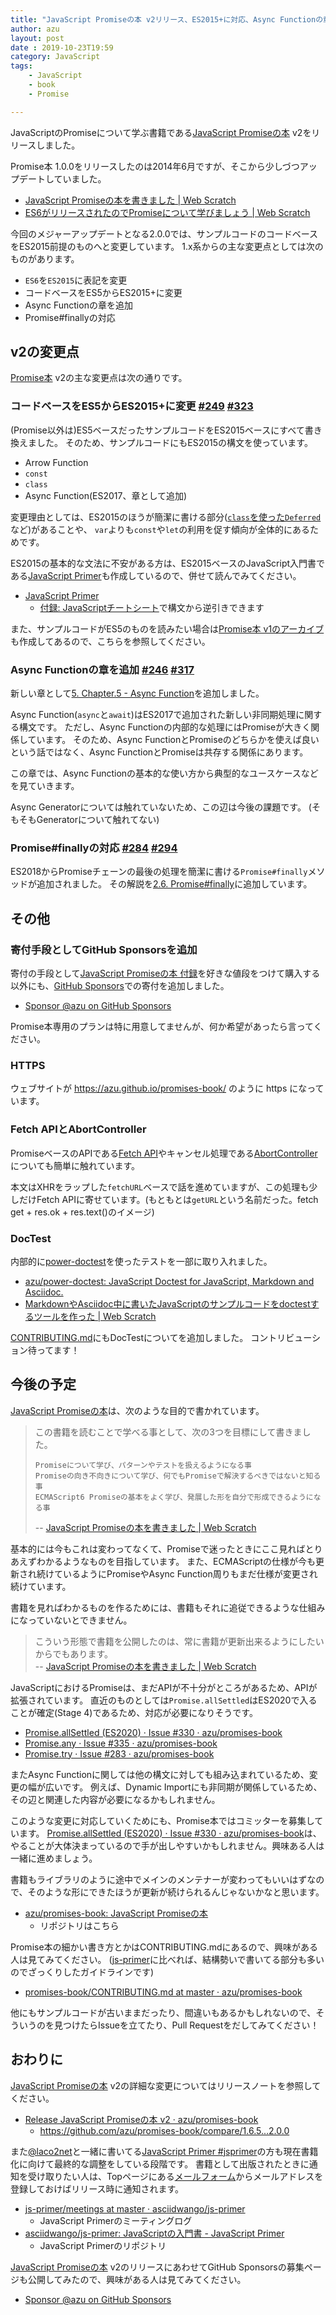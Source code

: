 ```yaml
---
title: "JavaScript Promiseの本 v2リリース、ES2015+に対応、Async Functionの章を追加"
author: azu
layout: post
date : 2019-10-23T19:59
category: JavaScript
tags:
    - JavaScript
    - book
    - Promise

---
```


JavaScriptのPromiseについて学ぶ書籍である[JavaScript Promiseの本](https://azu.github.io/promises-book/) v2をリリースしました。

Promise本 1.0.0をリリースしたのは2014年6月ですが、そこから少しづつアップデートしていました。

- [JavaScript Promiseの本を書きました | Web Scratch](https://efcl.info/2014/0623/res3943/)
- [ES6がリリースされたのでPromiseについて学びましょう | Web Scratch](https://efcl.info/2015/06/23/promises-book-v1.5/)

今回のメジャーアップデートとなる2.0.0では、サンプルコードのコードベースをES2015前提のものへと変更しています。
1.x系からの主な変更点としては次のものがあります。

- `ES6`を`ES2015`に表記を変更
- コードベースをES5からES2015+に変更
- Async Functionの章を追加
- Promise#finallyの対応

## v2の変更点

[Promise本](https://azu.github.io/promises-book/) v2の主な変更点は次の通りです。

### コードベースをES5からES2015+に変更 [#249](https://github.com/azu/promises-book/issues/249) [#323](https://github.com/azu/promises-book/issues/323)

(Promise以外は)ES5ベースだったサンプルコードをES2015ベースにすべて書き換えました。
そのため、サンプルコードにもES2015の構文を使っています。

- Arrow Function
- `const`
- `class`
- Async Function(ES2017、章として追加)

変更理由としては、ES2015のほうが簡潔に書ける部分([`class`を使った`Deferred`](https://azu.github.io/promises-book/#deferred-and-promise)など)があることや、
`var`よりも`const`や`let`の利用を促す傾向が全体的にあるためです。

ES2015の基本的な文法に不安がある方は、ES2015ベースのJavaScript入門書である[JavaScript Primer](https://jsprimer.net/)も作成しているので、併せて読んでみてください。

- [JavaScript Primer](https://jsprimer.net/)
    - [付録: JavaScriptチートシート](https://jsprimer.net/cheetsheet/)で構文から逆引きできます

また、サンプルコードがES5のものを読みたい場合は[Promise本 v1のアーカイブ](https://azu.github.io/promises-book/archives/v1/)も作成してあるので、こちらを参照してください。

### Async Functionの章を追加 [#246](https://github.com/azu/promises-book/issues/246) [#317](https://github.com/azu/promises-book/issues/317)

新しい章として[5. Chapter.5 - Async Function](https://azu.github.io/promises-book/#chapter5-async-function)を追加しました。

Async Function(`async`と`await`)はES2017で追加された新しい非同期処理に関する構文です。
ただし、Async Functionの内部的な処理にはPromiseが大きく関係しています。
そのため、Async FunctionとPromiseのどちらかを使えば良いという話ではなく、Async FunctionとPromiseは共存する関係にあります。

この章では、Async Functionの基本的な使い方から典型的なユースケースなどを見ていきます。

Async Generatorについては触れていないため、この辺は今後の課題です。
(そもそもGeneratorについて触れてない)

### Promise#finallyの対応 [#284](https://github.com/azu/promises-book/issues/284) [#294](https://github.com/azu/promises-book/issues/294)

ES2018からPromiseチェーンの最後の処理を簡潔に書ける`Promise#finally`メソッドが追加されました。
その解説を[2.6. Promise#finally](https://azu.github.io/promises-book/#ch2-promise-finally)に追加しています。

## その他

### 寄付手段としてGitHub Sponsorsを追加

寄付の手段として[JavaScript Promiseの本 付録](https://gumroad.com/l/javascript-promise)を好きな値段をつけて購入する以外にも、[GitHub Sponsors](https://github.com/sponsors/azu)での寄付を追加しました。

- [Sponsor @azu on GitHub Sponsors](https://github.com/sponsors/azu)

Promise本専用のプランは特に用意してませんが、何か希望があったら言ってください。

### HTTPS

ウェブサイトが <https://azu.github.io/promises-book/> のように https になっています。

### Fetch APIとAbortController

PromiseベースのAPIである[Fetch API](https://developer.mozilla.org/ja/docs/Web/API/Fetch_API)やキャンセル処理である[AbortController](https://developer.mozilla.org/en-US/docs/Web/API/AbortController)についても簡単に触れています。

本文はXHRをラップした`fetchURL`ベースで話を進めていますが、この処理も少しだけFetch APIに寄せています。(もともとは`getURL`という名前だった。fetch get + res.ok + res.text()のイメージ)

### DocTest

内部的に[power-doctest](https://github.com/azu/power-doctest)を使ったテストを一部に取り入れました。

- [azu/power-doctest: JavaScript Doctest for JavaScript, Markdown and Asciidoc.](https://github.com/azu/power-doctest)
- [MarkdownやAsciidoc中に書いたJavaScriptのサンプルコードをdoctestするツールを作った | Web Scratch](https://efcl.info/2019/09/02/power-doctest-markdown-asciidoc/)

[CONTRIBUTING.md](https://github.com/azu/promises-book/blob/master/CONTRIBUTING.md#doctest)にもDocTestについてを追加しました。
コントリビューション待ってます！

## 今後の予定

[JavaScript Promiseの本](https://azu.github.io/promises-book/)は、次のような目的で書かれています。

> この書籍を読むことで学べる事として、次の3つを目標にして書きました。
>
>     Promiseについて学び、パターンやテストを扱えるようになる事
>     Promiseの向き不向きについて学び、何でもPromiseで解決するべきではないと知る事
>     ECMAScript6 Promiseの基本をよく学び、発展した形を自分で形成できるようになる事
>
> -- [JavaScript Promiseの本を書きました | Web Scratch](https://efcl.info/2014/0623/res3943/)

基本的には今もこれは変わってなくて、Promiseで迷ったときにここ見ればとりあえずわかるようなものを目指しています。
また、ECMAScriptの仕様が今も更新され続けているようにPromiseやAsync Function周りもまだ仕様が変更され続けています。

書籍を見ればわかるものを作るためには、書籍もそれに追従できるような仕組みになっていないとできません。

> こういう形態で書籍を公開したのは、常に書籍が更新出来るようにしたいからでもあります。  
> -- [JavaScript Promiseの本を書きました | Web Scratch](https://efcl.info/2014/0623/res3943/)

JavaScriptにおけるPromiseは、まだAPIが不十分がところがあるため、APIが拡張されています。
直近のものとしては`Promise.allSettled`はES2020で入ることが確定(Stage 4)であるため、対応が必要になりそうです。

- [Promise.allSettled (ES2020) · Issue #330 · azu/promises-book](https://github.com/azu/promises-book/issues/330)
- [Promise.any · Issue #335 · azu/promises-book](https://github.com/azu/promises-book/issues/335)
- [Promise.try · Issue #283 · azu/promises-book](https://github.com/azu/promises-book/issues/283)

またAsync Functionに関しては他の構文に対しても組み込まれているため、変更の幅が広いです。
例えば、Dynamic Importにも非同期が関係しているため、その辺と関連した内容が必要になるかもしれません。

このような変更に対応していくためにも、Promise本ではコミッターを募集しています。
[Promise.allSettled (ES2020) · Issue #330 · azu/promises-book](https://github.com/azu/promises-book/issues/330)は、やることが大体決まっているので手が出しやすいかもしれません。興味ある人は一緒に進めましょう。

書籍もライブラリのように途中でメインのメンテナーが変わってもいいはずなので、そのような形にできたほうが更新が続けられるんじゃないかなと思います。

- [azu/promises-book: JavaScript Promiseの本](https://github.com/azu/promises-book)
    - リポジトリはこちら

Promise本の細かい書き方とかはCONTRIBUTING.mdにあるので、興味がある人は見てみてください。
([js-primer](https://github.com/asciidwango/js-primer)に比べれば、結構勢いで書いてる部分も多いのでざっくりしたガイドラインです)

- [promises-book/CONTRIBUTING.md at master · azu/promises-book](https://github.com/azu/promises-book/blob/master/CONTRIBUTING.md)

他にもサンプルコードが古いままだったり、間違いもあるかもしれないので、そういうのを見つけたらIssueを立てたり、Pull Requestをだしてみてください！

## おわりに

[JavaScript Promiseの本](https://azu.github.io/promises-book/) v2の詳細な変更についてはリリースノートを参照してください。

- [Release JavaScript Promiseの本 v2 · azu/promises-book](https://github.com/azu/promises-book/releases/tag/2.0.0)
    - <https://github.com/azu/promises-book/compare/1.6.5...2.0.0>

また[@laco2net](https://twitter.com/laco2net)と一緒に書いてる[JavaScript Primer #jsprimer](https://jsprimer.net/)の方も現在書籍化に向けて最終的な調整をしている段階です。
書籍として出版されたときに通知を受け取りたい人は、Topページにある[メールフォーム](https://github.us13.list-manage.com/subscribe/post?u=fc41e11a2b9dc6f05350e0de0&id=7ab1594ae8)からメールアドレスを登録しておけばリリース時に通知されます。

- [js-primer/meetings at master · asciidwango/js-primer](https://github.com/asciidwango/js-primer/tree/master/meetings)
    - JavaScript Primerのミーティングログ
- [asciidwango/js-primer: JavaScriptの入門書 - JavaScript Primer](https://github.com/asciidwango/js-primer)
    - JavaScript Primerのリポジトリ

[JavaScript Promiseの本](https://azu.github.io/promises-book/) v2のリリースにあわせてGitHub Sponsorsの募集ページも公開してみたので、興味がある人は見てみてください。

- [Sponsor @azu on GitHub Sponsors](https://github.com/sponsors/azu)

